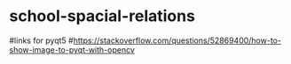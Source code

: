 # school-spacial-relations


#links for pyqt5
#https://stackoverflow.com/questions/52869400/how-to-show-image-to-pyqt-with-opencv
